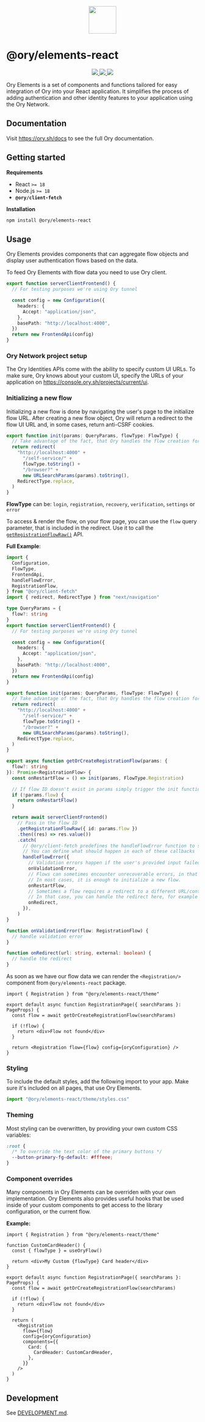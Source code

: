 <p align="center">
    <a href="https://ory.sh">
        <img src="https://raw.githubusercontent.com/ory/meta/refs/heads/master/static/logos/logo-ory.svg" height="72" />
    </a>
</p>

# @ory/elements-react

<p align="center">
<a aria-label="NPM Version" href="https://www.npmjs.com/package/@ory/elements-react">
<img src="https://img.shields.io/npm/v/@ory/elements-react.svg?style=flat-square">
</a>
<a aria-label="License" href="https://github.com/ory/elements/blob/main/LICENSE">
<img src="https://img.shields.io/github/license/ory/elements?style=flat-square">
</a>
<a aria-label="Join Ory Slack community!" href="https://slack.ory.sh/">
<img src="https://img.shields.io/badge/Slack-Join%20the%20community!-4f46e5?style=flat-square&logo=slack&logoColor=eef2ff">
</a>
</p>

Ory Elements is a set of components and functions tailored for easy integration
of Ory into your React application. It simplifies the process of adding
authentication and other identity features to your application using the Ory
Network.

## Documentation

Visit https://ory.sh/docs to see the full Ory documentation.

## Getting started

**Requirements**

- React `>= 18`
- Node.js `>= 18`
- **`@ory/client-fetch`**

**Installation**

```sh
npm install @ory/elements-react
```

## Usage

Ory Elements provides components that can aggregate flow objects and display
user authentication flows based on the data.

To feed Ory Elements with flow data you need to use Ory client.

```ts
export function serverClientFrontend() {
  // For testing purposes we're using Ory tunnel

  const config = new Configuration({
    headers: {
      Accept: "application/json",
    },
    basePath: "http://localhost:4000",
  })
  return new FrontendApi(config)
}
```

### Ory Network project setup

The Ory Identities APIs come with the ability to specify custom UI URLs. To make
sure, Ory knows about your custom UI, specify the URLs of your application on
https://console.ory.sh/projects/current/ui.

### Initializing a new flow

Initializing a new flow is done by navigating the user's page to the initialize
flow URL. After creating a new flow object, Ory will return a redirect to the
flow UI URL and, in some cases, return anti-CSRF cookies.

```ts
export function init(params: QueryParams, flowType: FlowType) {
  // Take advantage of the fact, that Ory handles the flow creation for us and redirects the user to the default return to automatically if they're logged in already.
  return redirect(
    "http://localhost:4000" +
      "/self-service/" +
      flowType.toString() +
      "/browser?" +
      new URLSearchParams(params).toString(),
    RedirectType.replace,
  )
}
```

**FlowType** can be: `login`, `registration`, `recovery`, `verification`,
`settings` or `error`

To access & render the flow, on your flow page, you can use the `flow` query
parameter, that is included in the redirect. Use it to call the
[`getRegistrationFlowRaw()`](https://www.ory.sh/docs/reference/api#tag/frontend/operation/getRegistrationFlow)
API.

**Full Example**:

```ts
import {
  Configuration,
  FlowType,
  FrontendApi,
  handleFlowError,
  RegistrationFlow,
} from "@ory/client-fetch"
import { redirect, RedirectType } from "next/navigation"

type QueryParams = {
  flow?: string
}
export function serverClientFrontend() {
  // For testing purposes we're using Ory tunnel

  const config = new Configuration({
    headers: {
      Accept: "application/json",
    },
    basePath: "http://localhost:4000",
  })
  return new FrontendApi(config)
}

export function init(params: QueryParams, flowType: FlowType) {
  // Take advantage of the fact, that Ory handles the flow creation for us and redirects the user to the default return to automatically if they're logged in already.
  return redirect(
    "http://localhost:4000" +
      "/self-service/" +
      flowType.toString() +
      "/browser?" +
      new URLSearchParams(params).toString(),
    RedirectType.replace,
  )
}

export async function getOrCreateRegistrationFlow(params: {
  flow?: string
}): Promise<RegistrationFlow> {
  const onRestartFlow = () => init(params, FlowType.Registration)

  // If flow ID doesn't exist in params simply trigger the init function.
  if (!params.flow) {
    return onRestartFlow()
  }

  return await serverClientFrontend()
    // Pass in the flow ID
    .getRegistrationFlowRaw({ id: params.flow })
    .then((res) => res.value())
    .catch(
      // @ory/client-fetch predefines the handleFlowError function to simplify error handling.
      // You can define what should happen in each of these callbacks
      handleFlowError({
        // Validation errors happen if the user's provided input failed a validation rule (e.g. not an email, etc.)
        onValidationError,
        // Flows can sometimes encounter unrecoverable errors, in that case we need to start a new flow to protect the user.
        // In most cases, it is enough to initialize a new flow.
        onRestartFlow,
        // Sometimes a flow requires a redirect to a different URL/context. For example during OIDC flows.
        // In that case, you can handle the redirect here, for example using your framework's preferred method for redirects.
        onRedirect,
      }),
    )
}

function onValidationError(flow: RegistrationFlow) {
  // handle validation error
}

function onRedirect(url: string, external: boolean) {
  // handle the redirect
}
```

As soon as we have our flow data we can render the `<Registration/>` component
from `@ory/elements-react` package.

```tsx
import { Registration } from "@ory/elements-react/theme"

export default async function RegistrationPage({ searchParams }: PageProps) {
  const flow = await getOrCreateRegistrationFlow(searchParams)

  if (!flow) {
    return <div>Flow not found</div>
  }

  return <Registration flow={flow} config={oryConfiguration} />
}
```

### Styling

To include the default styles, add the following import to your app. Make sure
it's included on all pages, that use Ory Elements.

```ts
import "@ory/elements-react/theme/styles.css"
```

### Theming

Most styling can be overwritten, by providing your own custom CSS variables:

```css
:root {
  /* To override the text color of the primary buttons */
  --button-primary-fg-default: #fffeee;
}
```

### Component overrides

Many components in Ory Elements can be overriden with your own implementation.
Ory Elements also provides useful hooks that be used inside of your custom
components to get access to the library configuration, or the current flow.

**Example:**

```tsx
import { Registration } from "@ory/elements-react/theme"

function CustomCardHeader() {
  const { flowType } = useOryFlow()

  return <div>My Custom {flowType} Card header</div>
}

export default async function RegistrationPage({ searchParams }: PageProps) {
  const flow = await getOrCreateRegistrationFlow(searchParams)

  if (!flow) {
    return <div>Flow not found</div>
  }

  return (
    <Registration
      flow={flow}
      config={oryConfiguration}
      components={{
        Card: {
          CardHeader: CustomCardHeader,
        },
      }}
    />
  )
}
```

## Development

See [DEVELOPMENT.md](./DEVELOPMENT.md).
